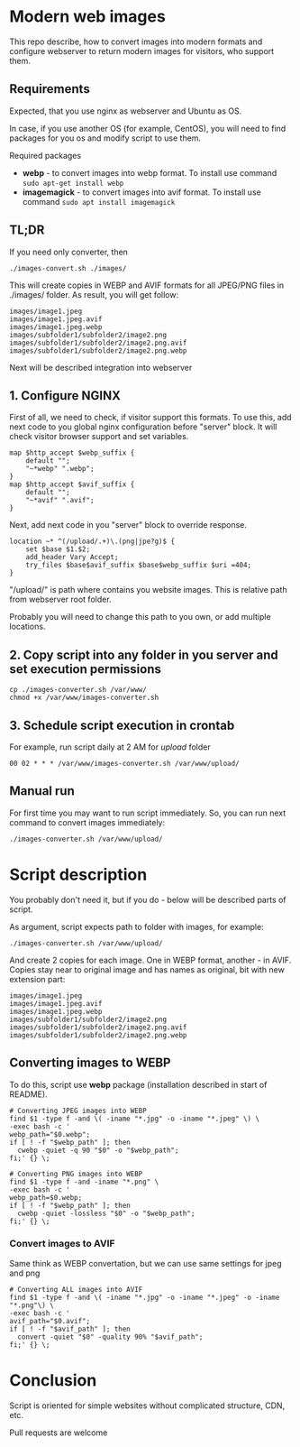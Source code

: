 # Modern web images
This repo describe, how to convert images into modern formats and configure webserver to return modern
images for visitors, who support them.

## Requirements
Expected, that you use nginx as webserver and Ubuntu as OS.

In case, if you use another OS (for example, CentOS), you will need to find packages for you os and
modify script to use them.

Required packages
- **webp** - to convert images into webp format. To install use command ```sudo apt-get install webp```
- **imagemagick** - to convert images into avif format. To install use command ```sudo apt install imagemagick```

## TL;DR
If you need only converter, then

```
./images-convert.sh ./images/
```

This will create copies in WEBP and AVIF formats for all JPEG/PNG files in ./images/ folder.
As result, you will get follow:

```
images/image1.jpeg
images/image1.jpeg.avif
images/image1.jpeg.webp
images/subfolder1/subfolder2/image2.png
images/subfolder1/subfolder2/image2.png.avif
images/subfolder1/subfolder2/image2.png.webp
```

Next will be described integration into webserver


## 1. Configure NGINX
First of all, we need to check, if visitor support this formats. To use this, add next code to you 
global nginx configuration before "server" block. It will check visitor browser support and set
variables.

```
map $http_accept $webp_suffix {
    default "";
    "~*webp" ".webp";
}
map $http_accept $avif_suffix {
    default "";
    "~*avif" ".avif";
}
```

Next, add next code in you "server" block to override response.

```
location ~* ^(/upload/.+)\.(png|jpe?g)$ {
    set $base $1.$2;
    add_header Vary Accept;
    try_files $base$avif_suffix $base$webp_suffix $uri =404;
}
```

"/upload/" is path where contains you website images. This is relative path from webserver root folder.

Probably you will need to change this path to you own, or add multiple locations.

## 2. Copy script into any folder in you server and set execution permissions
```
cp ./images-converter.sh /var/www/
chmod +x /var/www/images-converter.sh
```

## 3. Schedule script execution in crontab
For example, run script daily at 2 AM for *upload* folder

```
00 02 * * * /var/www/images-converter.sh /var/www/upload/
```

## Manual run
For first time you may want to run script immediately. So, you can run next command to convert images
immediately:
```
./images-converter.sh /var/www/upload/
```

# Script description
You probably don't need it, but if you do - below will be described parts of script.

As argument, script expects path to folder with images,
for example: 

```
./images-converter.sh /var/www/upload/
```

And create 2 copies for each image. One in WEBP format, another - in AVIF. Copies stay near to
original image and has names as original, bit with new extension part:

```
images/image1.jpeg
images/image1.jpeg.avif
images/image1.jpeg.webp
images/subfolder1/subfolder2/image2.png
images/subfolder1/subfolder2/image2.png.avif
images/subfolder1/subfolder2/image2.png.webp
```

## Converting images to WEBP
To do this, script use **webp** package (installation described in start of README).

```shell
# Converting JPEG images into WEBP
find $1 -type f -and \( -iname "*.jpg" -o -iname "*.jpeg" \) \
-exec bash -c '
webp_path="$0.webp";
if [ ! -f "$webp_path" ]; then
  cwebp -quiet -q 90 "$0" -o "$webp_path";
fi;' {} \;

# Converting PNG images into WEBP
find $1 -type f -and -iname "*.png" \
-exec bash -c '
webp_path=$0.webp;
if [ ! -f "$webp_path" ]; then
  cwebp -quiet -lossless "$0" -o "$webp_path";
fi;' {} \;
```

### Convert images to AVIF
Same think as WEBP convertation, but we can use same settings for jpeg and png

```shell
# Converting ALL images into AVIF
find $1 -type f -and \( -iname "*.jpg" -o -iname "*.jpeg" -o -iname "*.png"\) \
-exec bash -c '
avif_path="$0.avif";
if [ ! -f "$avif_path" ]; then
  convert -quiet "$0" -quality 90% "$avif_path";
fi;' {} \;
```

# Conclusion
Script is oriented for simple websites without complicated structure, CDN, etc.

Pull requests are welcome
